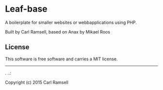 Leaf-base
==================
 
A boilerplate for smaller websites or webbapplications using PHP.
 
Built by Carl Ramsell, based on Anax by Mikael Roos
 
License 
------------------
 
This software is free software and carries a MIT license.
 
 
------------------
 .
..:
 
Copyright (c) 2015 Carl Ramsell